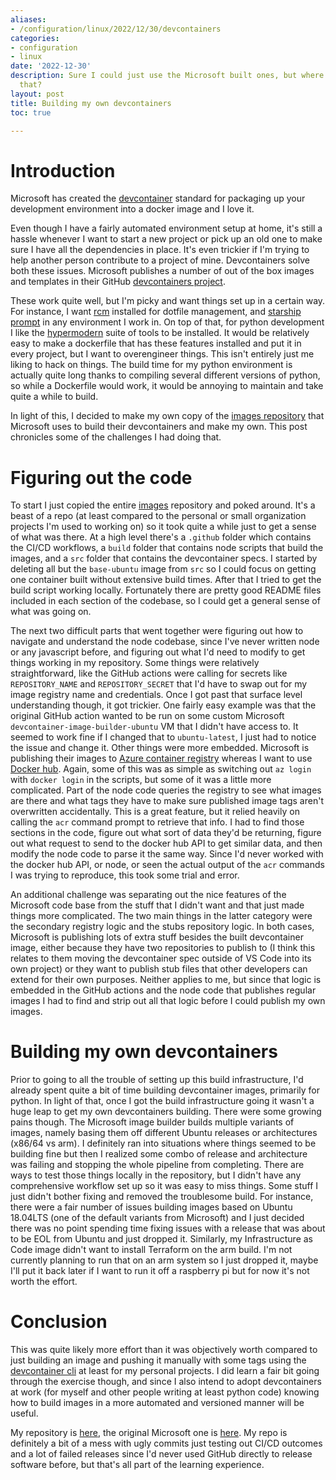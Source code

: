 ```yaml
---
aliases:
- /configuration/linux/2022/12/30/devcontainers
categories:
- configuration
- linux
date: '2022-12-30'
description: Sure I could just use the Microsoft built ones, but where's the fun in
  that?
layout: post
title: Building my own devcontainers
toc: true

---
```


# Introduction

Microsoft has created the [devcontainer](https://code.visualstudio.com/docs/devcontainers/containers)
standard for packaging up your development environment into a docker image and I love it.

Even though I have a fairly automated environment setup at home, it's still a hassle
whenever I want to start a new project or pick up an old one to make sure I have all
the dependencies in place. It's even trickier if I'm trying to help another person contribute
to a project of mine. Devcontainers solve both these issues. Microsoft publishes a number of
out of the box images and templates in their GitHub [devcontainers project](https://github.com/devcontainers).

These work quite well, but I'm picky and want things set up in a certain way. For instance,
I want [rcm](https://github.com/thoughtbot/rcm) installed for dotfile management, and
[starship prompt](https://starship.rs/) in any environment I work in. On top of that,
for python development I like the [hypermodern](https://cjolowicz.github.io/posts/hypermodern-python-01-setup/)
suite of tools to be installed. It would be relatively easy to make a dockerfile that
has these features installed and put it in every project, but I want to overengineer things.
This isn't entirely just me liking to hack on things. The build time for my python environment
is actually quite long thanks to compiling several different versions of python, so while a Dockerfile
would work, it would be annoying to maintain and take quite a while to build.

In light of this, I decided to make my own copy of the [images repository](https://github.com/devcontainers/images)
that Microsoft uses to build their devcontainers and make my own. This post chronicles some of the
challenges I had doing that.

# Figuring out the code

To start I just copied the entire [images](https://github.com/devcontainers/images)
repository and poked around. It's a beast of a repo (at least compared to the personal
or small organization projects I'm used to working on) so it took quite a while just to
get a sense of what was there. At a high level there's a `.github` folder which contains
the CI/CD workflows, a `build` folder that contains node scripts that build the images,
and a `src` folder that contains the devcontainer specs. I started by deleting all but
the `base-ubuntu` image from `src` so I could focus on getting one container built without
extensive build times. After that I tried to get the build script working locally. Fortunately
there are pretty good README files included in each section of the codebase, so I could get
a general sense of what was going on.

The next two difficult parts that went together were figuring out how to navigate and
understand the node codebase, since I've never written node or any javascript before, and
figuring out what I'd need to modify to get things working in my repository. Some things
were relatively straightforward, like the GitHub actions were calling for secrets like
`REPOSITORY_NAME` and `REPOSITORY_SECRET` that I'd have to swap out for my image registry
name and credentials. Once I got past that surface level understanding though, it got
trickier. One fairly easy example was that the original GitHub action wanted to be run
on some custom Microsoft `devcontainer-image-builder-ubuntu` VM that I didn't have access
to. It seemed to work fine if I changed that to `ubuntu-latest`, I just had to notice the
issue and change it. Other things were more embedded. Microsoft is publishing their
images to [Azure container registry](https://azure.microsoft.com/en-us/products/container-registry/)
whereas I want to use [Docker hub](https://hub.docker.com/). Again, some of this was
as simple as switching out `az login` with `docker login` in the scripts, but some of
it was a little more complicated. Part of the node code queries the registry to see
what images are there and what tags they have to make sure published image tags aren't
overwritten accidentally. This is a great feature, but it relied heavily on calling the
`acr` command prompt to retrieve that info. I had to find those sections in the code,
figure out what sort of data they'd be returning, figure out what request to send to the
docker hub API to get similar data, and then modify the node code to parse it the same way.
Since I'd never worked with the docker hub API, or node, or seen the actual output of the
`acr` commands I was trying to reproduce, this took some trial and error.

An additional challenge was separating out the nice features of the Microsoft code base
from the stuff that I didn't want and that just made things more complicated. The two
main things in the latter category were the secondary registry logic and the stubs
repository logic. In both cases, Microsoft is publishing lots of extra stuff besides
the built devcontainer image, either because they have two repositories to publish to
(I think this relates to them moving the devcontainer spec outside of VS Code into its
own project) or they want to publish stub files that other developers can extend for their
own purposes. Neither applies to me, but since that logic is embedded in the GitHub actions
and the node code that publishes regular images I had to find and strip out all that
logic before I could publish my own images.

# Building my own devcontainers

Prior to going to all the trouble of setting up this build infrastructure, I'd already
spent quite a bit of time building devcontainer images, primarily for python. In light
of that, once I got the build infrastructure going it wasn't a huge leap to get my own
devcontainers building. There were some growing pains though. The Microsoft image
builder builds multiple variants of images, namely basing them off different Ubuntu
releases or architectures (x86/64 vs arm). I definitely ran into situations where things
seemed to be building fine but then I realized some combo of release and architecture was
failing and stopping the whole pipeline from completing. There are ways to test those things
locally in the repository, but I didn't have any comprehensive workflow set up so it was
easy to miss things. Some stuff I just didn't bother fixing and removed the troublesome
build. For instance, there were a fair number of issues building images based on Ubuntu
18.04LTS (one of the default variants from Microsoft) and I just decided there was no point
spending time fixing issues with a release that was about to be EOL from Ubuntu and
just dropped it. Similarly, my Infrastructure as Code image didn't want to install
Terraform on the arm build. I'm not currently planning to run that on an arm system so
I just dropped it, maybe I'll put it back later if I want to run it off a raspberry pi
but for now it's not worth the effort.

# Conclusion

This was quite likely more effort than it was objectively worth compared to just
building an image and pushing it manually with some tags using the [devcontainer cli](https://containers.dev/supporting#devcontainer-cli)
at least for my personal projects.
I did learn a fair bit going through the exercise though, and since I also intend to
adopt devcontainers at work (for myself and other people writing at least python code)
knowing how to build images in a more automated and versioned manner will be useful.

My repository is [here](https://github.com/ianepreston/devcontainers), the original
Microsoft one is [here](https://github.com/devcontainers/images). My repo is definitely
a bit of a mess with ugly commits just testing out CI/CD outcomes and a lot of failed
releases since I'd never used GitHub directly to release software before, but that's
all part of the learning experience.